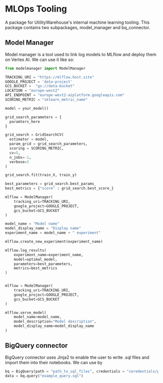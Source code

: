 # MLOps Tooling

A package for UtilityWarehouse's internal machine learning tooling. This package contains two subpackages, model_manager and bq_connector.

## Model Manager

Model manager is a tool used to link log models to MLflow and deploy them on Vertex AI. We can use it like so:

```python
from modelmanager import ModelManager

TRACKING_URI = "https://mlflow.host.site"
GOOGLE_PROJECT = 'data-project'
GCS_BUCKET =  "gs://data-bucket"
LOCATION = "europe-west2"
API_ENDPOINT = "europe-west2-aiplatform.googleapis.com"
SCORING_METRIC = "sklearn_metric_name"

model = your_model()

grid_search_parameters = {
  paramters_here
}

grid_search = GridSearchCV(
  estimator = model,
  param_grid = grid_search_parameters,
  scoring = SCORING_METRIC,
  cv=5,
  n_jobs=-1,
  verbose=3
)

grid_search.fit(train_X, train_y)

best_parameters = grid_search.best_params_
best_metrics = {"score" : grid_search.best_score_} 

mlflow = ModelManager(
    tracking_uri=TRACKING_URI,
    google_project=GOOGLE_PROJECT,
    gcs_bucket=GCS_BUCKET
)

model_name = "Model name"
model_display_name = "Display name"
experiment_name = model_name + " experiment"

mlflow.create_new_experiment(experiment_name)

mlflow.log_results(
    experiment_name=experiment_name,
    model=optimal_model,
    parameters=best_parameters,
    metrics=best_metrics
)


mlflow = ModelManager(
    tracking_uri=TRACKING_URI,
    google_project=GOOGLE_PROJECT,
    gcs_bucket=GCS_BUCKET
)

mlflow.serve_model(
    model_name=model_name,
    model_description="Model description",
    model_display_name=model_display_name
)
```

## BigQuery connector

BigQuery connector uses Jinja2 to enable the user to write .sql files and import them into their notebooks. We can use by

```python
bq = BigQuery(path = "path_to_sql_files", credentials = "ceredentials/path")
data = bq.query("example_query.sql")
```
